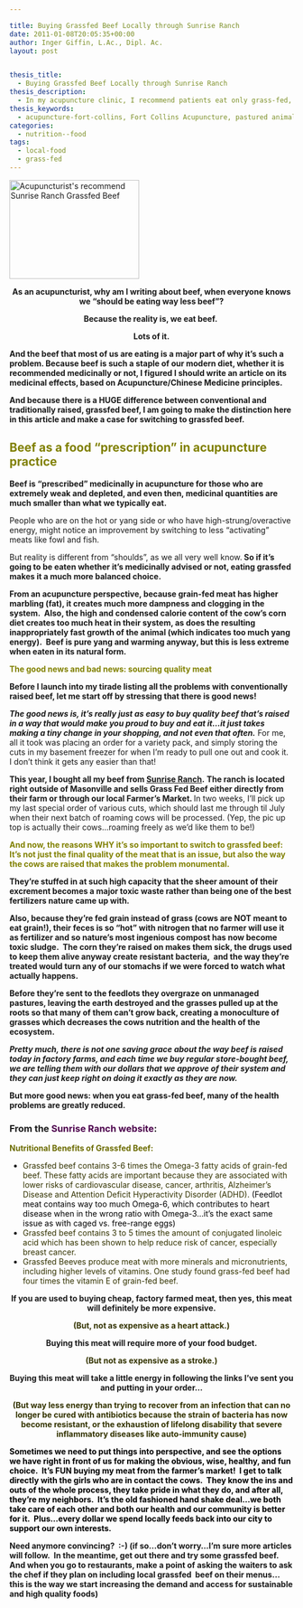 ```yaml
---

title: Buying Grassfed Beef Locally through Sunrise Ranch
date: 2011-01-08T20:05:35+00:00
author: Inger Giffin, L.Ac., Dipl. Ac.
layout: post


thesis_title:
  - Buying Grassfed Beef Locally through Sunrise Ranch
thesis_description:
  - In my acupuncture clinic, I recommend patients eat only grass-fed, sustainable meats, to avoid the physical and environmental problems of CAFO meats.
thesis_keywords:
  - acupuncture-fort-collins, Fort Collins Acupuncture, pastured animals, grass-fed
categories:
  - nutrition--food
tags:
  - local-food
  - grass-fed
---
```

<p style="text-align: center;">
  <p>
    <a href="http://www.wisdomwaysacupuncture.com/wp-content/uploads/2011/01/Sunrise-Ranch.jpg"><img class=" wp-image-980" title="Sunrise Ranch Grassfed Beef" src="http://www.wisdomwaysacupuncture.com/wp-content/uploads/2011/01/Sunrise-Ranch-150x114.jpg" alt="Acupuncturist's recommend Sunrise Ranch Grassfed Beef" width="230" height="175" srcset="http://www.wisdomwaysacupuncture.com/wp-content/uploads/2011/01/Sunrise-Ranch-150x114.jpg 150w, http://www.wisdomwaysacupuncture.com/wp-content/uploads/2011/01/Sunrise-Ranch.jpg 300w" sizes="(max-width: 230px) 100vw, 230px" /></a>
  </p>
  
  <p style="text-align: center;">
    <strong>As an acupuncturist, why am I writing about beef, when everyone knows we &#8220;should be eating way less beef&#8221;? </strong>
  </p>
  
  <p style="text-align: center;">
    <strong>Because the reality is, we eat beef.  </strong>
  </p>
  
  <p style="text-align: center;">
    <strong>Lots of it. </strong>
  </p>
  
  <p>
    <strong>And the beef that most of us are eating is a major part of why it&#8217;s such a problem. </strong><strong>Because beef is such a staple of our modern diet, whether it is recommended </strong><strong>medicinally </strong><strong>or not, I figured I should write an article on its medicinal effects, based on Acupuncture/Chinese Medicine principles.  </strong>
  </p>
  
  <p>
    <strong>And because there is a HUGE difference between conventional and traditionally raised, grassfed beef, I am going to make the distinction here in this article and make a case for switching to grassfed beef. </strong>
  </p>
  
  <h2>
    <strong><span style="color: #808000;">Beef as a food &#8220;prescription&#8221; in acupuncture practice</span><br /> </strong>
  </h2>
  
  <p>
    <strong>Beef is &#8220;prescribed&#8221; medicinally in acupuncture for those who are extremely weak and depleted, and even then, medicinal quantities are much smaller than what we typically eat. </strong>
  </p>
  
  <p>
    People who are on the hot or yang side or who have high-strung/overactive energy, might notice an improvement by switching to less &#8220;activating&#8221; meats like fowl and fish.
  </p>
  
  <p>
    But reality is different from &#8220;shoulds&#8221;, as we all very well know.<strong> So if it&#8217;s going to be eaten whether it&#8217;s medicinally advised or not, eating grassfed makes it a much more balanced choice. </strong>
  </p>
  
  <p>
    <strong>From an acupuncture perspective, because grain-fed meat has higher marbling (fat), it creates much more dampness and clogging in the system.  Also, the high and condensed calorie content of the cow&#8217;s corn diet creates too much heat in their system, as does the resulting inappropriately fast growth of the animal (which indicates too much yang energy).  Beef is pure yang and warming anyway, but this is less extreme when eaten in its natural form. </strong>
  </p>
  
  <p>
    <span style="color: #808000;"><strong>The good news and bad news: sourcing quality meat</strong></span>
  </p>
  
  <p>
    <strong>Before I launch into my tirade listing all the problems with conventionally raised beef, let me start off by stressing that there is good news! </strong>
  </p>
  
  <p>
    <em><strong>The good news is, it&#8217;s really just as easy to buy quality beef that&#8217;s raised in a way that would make you proud to buy and eat it&#8230;it just takes making a tiny change in your shopping, and not even that often.</strong> </em>For me, all it took was placing an order for a variety pack, and simply storing the cuts in my basement freezer for when I&#8217;m ready to pull one out and cook it.  I don&#8217;t think it gets any easier than that!
  </p>
  
  <p>
    <strong>This year, I bought all my beef from <a href="http://r20.rs6.net/tn.jsp?llr=lem6kddab&et=1104078084179&s=0&e=001VPMzYI6b7ar9WEyjKRWHHQkuqK4wiGZ2Oehm8X2oxTFy17klLxhgSMT_QXjJFDpr9HrAAmLKgYvEMM1Y6D5ZbUCb0Nkuw8su-2vCFBjMl49YAViKqh9vOBj7_c5F_tvQ" target="_blank" rel="noopener">Sunrise Ranch</a>.</strong> <strong>The ranch is located right outside of Masonville and sells Grass Fed Beef either directly from their farm or through our local Farmer&#8217;s Market. </strong> In two weeks, I&#8217;ll pick up my last special order of various cuts, which should last me through til July when their next batch of roaming cows will be processed. (Yep, the pic up top is actually their cows&#8230;roaming freely as we&#8217;d like them to be!)
  </p>
  
  <p>
    <strong><span style="color: #808000;">And now, the reasons WHY it&#8217;s so important to switch to grassfed beef: It&#8217;s not just the final quality of the meat that is an issue, but also the way the cows are raised that makes the problem monumental. </span> </strong>
  </p>
  
  <p>
    <strong>They&#8217;re stuffed in at such high capacity that the sheer amount of their excrement becomes a major toxic waste rather than being one of the best fertilizers nature came up with.  </strong>
  </p>
  
  <p>
    <strong>Also, because they&#8217;re fed grain instead of grass (cows are NOT meant to eat grain!), their feces is so &#8220;hot&#8221; with nitrogen that no farmer will use it as fertilizer and so nature&#8217;s most ingenious compost has now become toxic sludge.  The corn they&#8217;re raised on makes them sick, the drugs used to keep them alive anyway create resistant bacteria,  and the way they&#8217;re treated would turn any of our stomachs if we were forced to watch what actually happens.  </strong>
  </p>
  
  <p>
    <strong>Before they&#8217;re sent to the feedlots they overgraze on unmanaged pastures, leaving the earth destroyed and the grasses pulled up at the roots so that many of them can&#8217;t grow back, creating a monoculture of grasses which decreases the cows nutrition and the health of the ecosystem.  </strong>
  </p>
  
  <p>
    <strong><em>Pretty much, there is not one saving grace about the way beef is raised today in factory farms, and each time we buy regular store-bought beef, we are telling them with our dollars that we approve of their system and they can just keep right on doing it exactly as they are now.</em></strong>
  </p>
  
  <p>
    <strong>But more good news: when you eat grass-fed beef, many of the health problems are greatly reduced. </strong>
  </p>
  
  <h3>
    From the <span style="color: #4c004c;">Sunrise Ranch website</span>:
  </h3>
  
  <p>
    <span style="color: #6b6b00;"><strong>Nutritional Benefits of Grassfed Beef:</strong></span>
  </p>
  
  <ul>
    <li>
      <span style="color: #333300;">Grassfed beef contains 3-6 times the Omega-3 fatty acids of grain-fed beef. These fatty acids are important because they are associated with lower risks of cardiovascular disease, cancer, arthritis, Alzheimer&#8217;s Disease and Attention Deficit Hyperactivity Disorder (ADHD).<span style="color: #000000;"> (Feedlot meat contains way too much Omega-6, which contributes to heart disease when in the wrong ratio with Omega-3&#8230;it&#8217;s the exact same issue as with caged vs. free-range eggs)</span></span>
    </li>
    <li>
      <span style="color: #333300;">Grassfed beef contains 3 to 5 times the amount of conjugated linoleic acid which has been shown to help reduce risk of cancer, especially breast cancer.</span>
    </li>
    <li>
      <span style="color: #333300;">Grassfed Beeves produce meat with more minerals and micronutrients, including higher levels of vitamins. One study found grass-fed beef had four times the vitamin E of grain-fed beef.</span>
    </li>
  </ul>
  
  <p style="text-align: center;">
    <strong>If you are used to buying cheap, factory farmed meat, then yes, this meat will definitely be more expensive. </strong>
  </p>
  
  <p style="text-align: center;">
    <span style="color: #333300;"><strong>(But, not as expensive as a heart attack.)</strong></span>
  </p>
  
  <p style="text-align: center;">
    <strong>Buying this meat will require more of your food budget.</strong>
  </p>
  
  <p style="text-align: center;">
    <span style="color: #333300;"><strong>(But not as expensive as a stroke.)</strong></span>
  </p>
  
  <p style="text-align: center;">
    <strong>Buying this meat will take a little energy in following the links I&#8217;ve sent you and putting in your order&#8230;</strong>
  </p>
  
  <p style="text-align: center;">
    <strong><span style="color: #333300;">(But way less energy than trying to recover from an infection that can no longer be cured with antibiotics because the strain of bacteria has now become resistant, or the exhaustion of lifelong disability that severe inflammatory diseases like auto-immunity cause)</span></strong>
  </p>
  
  <p style="text-align: left;">
    <strong><span style="color: #333300;"><span style="color: #000000;">Sometimes we need to put things into perspective, and see the options we have right in front of us for making the obvious, wise, healthy, and fun choice.  It&#8217;s FUN buying my meat from the farmer&#8217;s market!  I get to talk directly with the girls who are in contact the cows.  They know the ins and outs of the whole process, they take pride in what they do, and after all, they&#8217;re my neighbors.  It&#8217;s the old fashioned hand shake deal&#8230;we both take care of each other and both our health and our community is better for it.  Plus&#8230;every dollar we spend locally feeds back into our city to support our own interests.</span></span></strong>
  </p>
  
  <p style="text-align: left;">
    <strong>Need anymore convincing?  :-) (if so&#8230;don&#8217;t worry&#8230;I&#8217;m sure more articles will follow.  In the meantime, get out there and try some grassfed beef.  And when you go to restaurants, make a point of asking the waiters to ask the chef if they plan on including </strong><strong>local </strong><strong>grassfed  beef on their menus&#8230;this is the way we start increasing the demand and access for sustainable and high quality foods)<br /> </strong>
  </p>